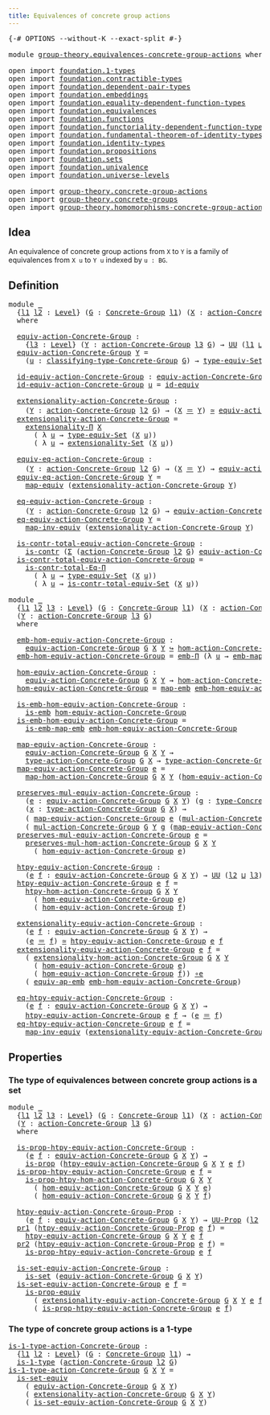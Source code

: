 ```yaml
---
title: Equivalences of concrete group actions
---
```


<pre class="Agda"><a id="64" class="Symbol">{-#</a> <a id="68" class="Keyword">OPTIONS</a> <a id="76" class="Pragma">--without-K</a> <a id="88" class="Pragma">--exact-split</a> <a id="102" class="Symbol">#-}</a>

<a id="107" class="Keyword">module</a> <a id="114" href="group-theory.equivalences-concrete-group-actions.html" class="Module">group-theory.equivalences-concrete-group-actions</a> <a id="163" class="Keyword">where</a>

<a id="170" class="Keyword">open</a> <a id="175" class="Keyword">import</a> <a id="182" href="foundation.1-types.html" class="Module">foundation.1-types</a>
<a id="201" class="Keyword">open</a> <a id="206" class="Keyword">import</a> <a id="213" href="foundation.contractible-types.html" class="Module">foundation.contractible-types</a>
<a id="243" class="Keyword">open</a> <a id="248" class="Keyword">import</a> <a id="255" href="foundation.dependent-pair-types.html" class="Module">foundation.dependent-pair-types</a>
<a id="287" class="Keyword">open</a> <a id="292" class="Keyword">import</a> <a id="299" href="foundation.embeddings.html" class="Module">foundation.embeddings</a>
<a id="321" class="Keyword">open</a> <a id="326" class="Keyword">import</a> <a id="333" href="foundation.equality-dependent-function-types.html" class="Module">foundation.equality-dependent-function-types</a>
<a id="378" class="Keyword">open</a> <a id="383" class="Keyword">import</a> <a id="390" href="foundation.equivalences.html" class="Module">foundation.equivalences</a>
<a id="414" class="Keyword">open</a> <a id="419" class="Keyword">import</a> <a id="426" href="foundation.functions.html" class="Module">foundation.functions</a>
<a id="447" class="Keyword">open</a> <a id="452" class="Keyword">import</a> <a id="459" href="foundation.functoriality-dependent-function-types.html" class="Module">foundation.functoriality-dependent-function-types</a>
<a id="509" class="Keyword">open</a> <a id="514" class="Keyword">import</a> <a id="521" href="foundation.fundamental-theorem-of-identity-types.html" class="Module">foundation.fundamental-theorem-of-identity-types</a>
<a id="570" class="Keyword">open</a> <a id="575" class="Keyword">import</a> <a id="582" href="foundation.identity-types.html" class="Module">foundation.identity-types</a>
<a id="608" class="Keyword">open</a> <a id="613" class="Keyword">import</a> <a id="620" href="foundation.propositions.html" class="Module">foundation.propositions</a>
<a id="644" class="Keyword">open</a> <a id="649" class="Keyword">import</a> <a id="656" href="foundation.sets.html" class="Module">foundation.sets</a>
<a id="672" class="Keyword">open</a> <a id="677" class="Keyword">import</a> <a id="684" href="foundation.univalence.html" class="Module">foundation.univalence</a>
<a id="706" class="Keyword">open</a> <a id="711" class="Keyword">import</a> <a id="718" href="foundation.universe-levels.html" class="Module">foundation.universe-levels</a>

<a id="746" class="Keyword">open</a> <a id="751" class="Keyword">import</a> <a id="758" href="group-theory.concrete-group-actions.html" class="Module">group-theory.concrete-group-actions</a>
<a id="794" class="Keyword">open</a> <a id="799" class="Keyword">import</a> <a id="806" href="group-theory.concrete-groups.html" class="Module">group-theory.concrete-groups</a>
<a id="835" class="Keyword">open</a> <a id="840" class="Keyword">import</a> <a id="847" href="group-theory.homomorphisms-concrete-group-actions.html" class="Module">group-theory.homomorphisms-concrete-group-actions</a>
</pre>
## Idea

An equivalence of concrete group actions from `X` to `Y` is a family of equivalences from `X u` to `Y u` indexed by `u : BG`.

## Definition

<pre class="Agda"><a id="1061" class="Keyword">module</a> <a id="1068" href="group-theory.equivalences-concrete-group-actions.html#1068" class="Module">_</a>
  <a id="1072" class="Symbol">{</a><a id="1073" href="group-theory.equivalences-concrete-group-actions.html#1073" class="Bound">l1</a> <a id="1076" href="group-theory.equivalences-concrete-group-actions.html#1076" class="Bound">l2</a> <a id="1079" class="Symbol">:</a> <a id="1081" href="Agda.Primitive.html#597" class="Postulate">Level</a><a id="1086" class="Symbol">}</a> <a id="1088" class="Symbol">(</a><a id="1089" href="group-theory.equivalences-concrete-group-actions.html#1089" class="Bound">G</a> <a id="1091" class="Symbol">:</a> <a id="1093" href="group-theory.concrete-groups.html#2028" class="Function">Concrete-Group</a> <a id="1108" href="group-theory.equivalences-concrete-group-actions.html#1073" class="Bound">l1</a><a id="1110" class="Symbol">)</a> <a id="1112" class="Symbol">(</a><a id="1113" href="group-theory.equivalences-concrete-group-actions.html#1113" class="Bound">X</a> <a id="1115" class="Symbol">:</a> <a id="1117" href="group-theory.concrete-group-actions.html#807" class="Function">action-Concrete-Group</a> <a id="1139" href="group-theory.equivalences-concrete-group-actions.html#1076" class="Bound">l2</a> <a id="1142" href="group-theory.equivalences-concrete-group-actions.html#1089" class="Bound">G</a><a id="1143" class="Symbol">)</a>
  <a id="1147" class="Keyword">where</a>

  <a id="1156" href="group-theory.equivalences-concrete-group-actions.html#1156" class="Function">equiv-action-Concrete-Group</a> <a id="1184" class="Symbol">:</a>
    <a id="1190" class="Symbol">{</a><a id="1191" href="group-theory.equivalences-concrete-group-actions.html#1191" class="Bound">l3</a> <a id="1194" class="Symbol">:</a> <a id="1196" href="Agda.Primitive.html#597" class="Postulate">Level</a><a id="1201" class="Symbol">}</a> <a id="1203" class="Symbol">(</a><a id="1204" href="group-theory.equivalences-concrete-group-actions.html#1204" class="Bound">Y</a> <a id="1206" class="Symbol">:</a> <a id="1208" href="group-theory.concrete-group-actions.html#807" class="Function">action-Concrete-Group</a> <a id="1230" href="group-theory.equivalences-concrete-group-actions.html#1191" class="Bound">l3</a> <a id="1233" href="group-theory.equivalences-concrete-group-actions.html#1089" class="Bound">G</a><a id="1234" class="Symbol">)</a> <a id="1236" class="Symbol">→</a> <a id="1238" href="foundation-core.universe-levels.html#235" class="Primitive">UU</a> <a id="1241" class="Symbol">(</a><a id="1242" href="group-theory.equivalences-concrete-group-actions.html#1073" class="Bound">l1</a> <a id="1245" href="Agda.Primitive.html#810" class="Primitive Operator">⊔</a> <a id="1247" href="group-theory.equivalences-concrete-group-actions.html#1076" class="Bound">l2</a> <a id="1250" href="Agda.Primitive.html#810" class="Primitive Operator">⊔</a> <a id="1252" href="group-theory.equivalences-concrete-group-actions.html#1191" class="Bound">l3</a><a id="1254" class="Symbol">)</a>
  <a id="1258" href="group-theory.equivalences-concrete-group-actions.html#1156" class="Function">equiv-action-Concrete-Group</a> <a id="1286" href="group-theory.equivalences-concrete-group-actions.html#1286" class="Bound">Y</a> <a id="1288" class="Symbol">=</a>
    <a id="1294" class="Symbol">(</a><a id="1295" href="group-theory.equivalences-concrete-group-actions.html#1295" class="Bound">u</a> <a id="1297" class="Symbol">:</a> <a id="1299" href="group-theory.concrete-groups.html#2429" class="Function">classifying-type-Concrete-Group</a> <a id="1331" href="group-theory.equivalences-concrete-group-actions.html#1089" class="Bound">G</a><a id="1332" class="Symbol">)</a> <a id="1334" class="Symbol">→</a> <a id="1336" href="foundation.sets.html#4923" class="Function">type-equiv-Set</a> <a id="1351" class="Symbol">(</a><a id="1352" href="group-theory.equivalences-concrete-group-actions.html#1113" class="Bound">X</a> <a id="1354" href="group-theory.equivalences-concrete-group-actions.html#1295" class="Bound">u</a><a id="1355" class="Symbol">)</a> <a id="1357" class="Symbol">(</a><a id="1358" href="group-theory.equivalences-concrete-group-actions.html#1286" class="Bound">Y</a> <a id="1360" href="group-theory.equivalences-concrete-group-actions.html#1295" class="Bound">u</a><a id="1361" class="Symbol">)</a>

  <a id="1366" href="group-theory.equivalences-concrete-group-actions.html#1366" class="Function">id-equiv-action-Concrete-Group</a> <a id="1397" class="Symbol">:</a> <a id="1399" href="group-theory.equivalences-concrete-group-actions.html#1156" class="Function">equiv-action-Concrete-Group</a> <a id="1427" href="group-theory.equivalences-concrete-group-actions.html#1113" class="Bound">X</a>
  <a id="1431" href="group-theory.equivalences-concrete-group-actions.html#1366" class="Function">id-equiv-action-Concrete-Group</a> <a id="1462" href="group-theory.equivalences-concrete-group-actions.html#1462" class="Bound">u</a> <a id="1464" class="Symbol">=</a> <a id="1466" href="foundation-core.equivalences.html#2494" class="Function">id-equiv</a>

  <a id="1478" href="group-theory.equivalences-concrete-group-actions.html#1478" class="Function">extensionality-action-Concrete-Group</a> <a id="1515" class="Symbol">:</a>
    <a id="1521" class="Symbol">(</a><a id="1522" href="group-theory.equivalences-concrete-group-actions.html#1522" class="Bound">Y</a> <a id="1524" class="Symbol">:</a> <a id="1526" href="group-theory.concrete-group-actions.html#807" class="Function">action-Concrete-Group</a> <a id="1548" href="group-theory.equivalences-concrete-group-actions.html#1076" class="Bound">l2</a> <a id="1551" href="group-theory.equivalences-concrete-group-actions.html#1089" class="Bound">G</a><a id="1552" class="Symbol">)</a> <a id="1554" class="Symbol">→</a> <a id="1556" class="Symbol">(</a><a id="1557" href="group-theory.equivalences-concrete-group-actions.html#1113" class="Bound">X</a> <a id="1559" href="foundation-core.identity-types.html#1865" class="Function Operator">＝</a> <a id="1561" href="group-theory.equivalences-concrete-group-actions.html#1522" class="Bound">Y</a><a id="1562" class="Symbol">)</a> <a id="1564" href="foundation-core.equivalences.html#1621" class="Function Operator">≃</a> <a id="1566" href="group-theory.equivalences-concrete-group-actions.html#1156" class="Function">equiv-action-Concrete-Group</a> <a id="1594" href="group-theory.equivalences-concrete-group-actions.html#1522" class="Bound">Y</a>
  <a id="1598" href="group-theory.equivalences-concrete-group-actions.html#1478" class="Function">extensionality-action-Concrete-Group</a> <a id="1635" class="Symbol">=</a>
    <a id="1641" href="foundation.equality-dependent-function-types.html#2331" class="Function">extensionality-Π</a> <a id="1658" href="group-theory.equivalences-concrete-group-actions.html#1113" class="Bound">X</a>
      <a id="1666" class="Symbol">(</a> <a id="1668" class="Symbol">λ</a> <a id="1670" href="group-theory.equivalences-concrete-group-actions.html#1670" class="Bound">u</a> <a id="1672" class="Symbol">→</a> <a id="1674" href="foundation.sets.html#4923" class="Function">type-equiv-Set</a> <a id="1689" class="Symbol">(</a><a id="1690" href="group-theory.equivalences-concrete-group-actions.html#1113" class="Bound">X</a> <a id="1692" href="group-theory.equivalences-concrete-group-actions.html#1670" class="Bound">u</a><a id="1693" class="Symbol">))</a>
      <a id="1702" class="Symbol">(</a> <a id="1704" class="Symbol">λ</a> <a id="1706" href="group-theory.equivalences-concrete-group-actions.html#1706" class="Bound">u</a> <a id="1708" class="Symbol">→</a> <a id="1710" href="foundation.sets.html#5833" class="Function">extensionality-Set</a> <a id="1729" class="Symbol">(</a><a id="1730" href="group-theory.equivalences-concrete-group-actions.html#1113" class="Bound">X</a> <a id="1732" href="group-theory.equivalences-concrete-group-actions.html#1706" class="Bound">u</a><a id="1733" class="Symbol">))</a>

  <a id="1739" href="group-theory.equivalences-concrete-group-actions.html#1739" class="Function">equiv-eq-action-Concrete-Group</a> <a id="1770" class="Symbol">:</a>
    <a id="1776" class="Symbol">(</a><a id="1777" href="group-theory.equivalences-concrete-group-actions.html#1777" class="Bound">Y</a> <a id="1779" class="Symbol">:</a> <a id="1781" href="group-theory.concrete-group-actions.html#807" class="Function">action-Concrete-Group</a> <a id="1803" href="group-theory.equivalences-concrete-group-actions.html#1076" class="Bound">l2</a> <a id="1806" href="group-theory.equivalences-concrete-group-actions.html#1089" class="Bound">G</a><a id="1807" class="Symbol">)</a> <a id="1809" class="Symbol">→</a> <a id="1811" class="Symbol">(</a><a id="1812" href="group-theory.equivalences-concrete-group-actions.html#1113" class="Bound">X</a> <a id="1814" href="foundation-core.identity-types.html#1865" class="Function Operator">＝</a> <a id="1816" href="group-theory.equivalences-concrete-group-actions.html#1777" class="Bound">Y</a><a id="1817" class="Symbol">)</a> <a id="1819" class="Symbol">→</a> <a id="1821" href="group-theory.equivalences-concrete-group-actions.html#1156" class="Function">equiv-action-Concrete-Group</a> <a id="1849" href="group-theory.equivalences-concrete-group-actions.html#1777" class="Bound">Y</a>
  <a id="1853" href="group-theory.equivalences-concrete-group-actions.html#1739" class="Function">equiv-eq-action-Concrete-Group</a> <a id="1884" href="group-theory.equivalences-concrete-group-actions.html#1884" class="Bound">Y</a> <a id="1886" class="Symbol">=</a>
    <a id="1892" href="foundation-core.equivalences.html#1821" class="Function">map-equiv</a> <a id="1902" class="Symbol">(</a><a id="1903" href="group-theory.equivalences-concrete-group-actions.html#1478" class="Function">extensionality-action-Concrete-Group</a> <a id="1940" href="group-theory.equivalences-concrete-group-actions.html#1884" class="Bound">Y</a><a id="1941" class="Symbol">)</a>

  <a id="1946" href="group-theory.equivalences-concrete-group-actions.html#1946" class="Function">eq-equiv-action-Concrete-Group</a> <a id="1977" class="Symbol">:</a>
    <a id="1983" class="Symbol">(</a><a id="1984" href="group-theory.equivalences-concrete-group-actions.html#1984" class="Bound">Y</a> <a id="1986" class="Symbol">:</a> <a id="1988" href="group-theory.concrete-group-actions.html#807" class="Function">action-Concrete-Group</a> <a id="2010" href="group-theory.equivalences-concrete-group-actions.html#1076" class="Bound">l2</a> <a id="2013" href="group-theory.equivalences-concrete-group-actions.html#1089" class="Bound">G</a><a id="2014" class="Symbol">)</a> <a id="2016" class="Symbol">→</a> <a id="2018" href="group-theory.equivalences-concrete-group-actions.html#1156" class="Function">equiv-action-Concrete-Group</a> <a id="2046" href="group-theory.equivalences-concrete-group-actions.html#1984" class="Bound">Y</a> <a id="2048" class="Symbol">→</a> <a id="2050" class="Symbol">(</a><a id="2051" href="group-theory.equivalences-concrete-group-actions.html#1113" class="Bound">X</a> <a id="2053" href="foundation-core.identity-types.html#1865" class="Function Operator">＝</a> <a id="2055" href="group-theory.equivalences-concrete-group-actions.html#1984" class="Bound">Y</a><a id="2056" class="Symbol">)</a>
  <a id="2060" href="group-theory.equivalences-concrete-group-actions.html#1946" class="Function">eq-equiv-action-Concrete-Group</a> <a id="2091" href="group-theory.equivalences-concrete-group-actions.html#2091" class="Bound">Y</a> <a id="2093" class="Symbol">=</a>
    <a id="2099" href="foundation-core.equivalences.html#5036" class="Function">map-inv-equiv</a> <a id="2113" class="Symbol">(</a><a id="2114" href="group-theory.equivalences-concrete-group-actions.html#1478" class="Function">extensionality-action-Concrete-Group</a> <a id="2151" href="group-theory.equivalences-concrete-group-actions.html#2091" class="Bound">Y</a><a id="2152" class="Symbol">)</a>

  <a id="2157" href="group-theory.equivalences-concrete-group-actions.html#2157" class="Function">is-contr-total-equiv-action-Concrete-Group</a> <a id="2200" class="Symbol">:</a>
    <a id="2206" href="foundation-core.contractible-types.html#1006" class="Function">is-contr</a> <a id="2215" class="Symbol">(</a><a id="2216" href="foundation-core.dependent-pair-types.html#515" class="Record">Σ</a> <a id="2218" class="Symbol">(</a><a id="2219" href="group-theory.concrete-group-actions.html#807" class="Function">action-Concrete-Group</a> <a id="2241" href="group-theory.equivalences-concrete-group-actions.html#1076" class="Bound">l2</a> <a id="2244" href="group-theory.equivalences-concrete-group-actions.html#1089" class="Bound">G</a><a id="2245" class="Symbol">)</a> <a id="2247" href="group-theory.equivalences-concrete-group-actions.html#1156" class="Function">equiv-action-Concrete-Group</a><a id="2274" class="Symbol">)</a>
  <a id="2278" href="group-theory.equivalences-concrete-group-actions.html#2157" class="Function">is-contr-total-equiv-action-Concrete-Group</a> <a id="2321" class="Symbol">=</a>
    <a id="2327" href="foundation.equality-dependent-function-types.html#1031" class="Function">is-contr-total-Eq-Π</a>
      <a id="2353" class="Symbol">(</a> <a id="2355" class="Symbol">λ</a> <a id="2357" href="group-theory.equivalences-concrete-group-actions.html#2357" class="Bound">u</a> <a id="2359" class="Symbol">→</a> <a id="2361" href="foundation.sets.html#4923" class="Function">type-equiv-Set</a> <a id="2376" class="Symbol">(</a><a id="2377" href="group-theory.equivalences-concrete-group-actions.html#1113" class="Bound">X</a> <a id="2379" href="group-theory.equivalences-concrete-group-actions.html#2357" class="Bound">u</a><a id="2380" class="Symbol">))</a>
      <a id="2389" class="Symbol">(</a> <a id="2391" class="Symbol">λ</a> <a id="2393" href="group-theory.equivalences-concrete-group-actions.html#2393" class="Bound">u</a> <a id="2395" class="Symbol">→</a> <a id="2397" href="foundation.sets.html#5407" class="Function">is-contr-total-equiv-Set</a> <a id="2422" class="Symbol">(</a><a id="2423" href="group-theory.equivalences-concrete-group-actions.html#1113" class="Bound">X</a> <a id="2425" href="group-theory.equivalences-concrete-group-actions.html#2393" class="Bound">u</a><a id="2426" class="Symbol">))</a>

<a id="2430" class="Keyword">module</a> <a id="2437" href="group-theory.equivalences-concrete-group-actions.html#2437" class="Module">_</a>
  <a id="2441" class="Symbol">{</a><a id="2442" href="group-theory.equivalences-concrete-group-actions.html#2442" class="Bound">l1</a> <a id="2445" href="group-theory.equivalences-concrete-group-actions.html#2445" class="Bound">l2</a> <a id="2448" href="group-theory.equivalences-concrete-group-actions.html#2448" class="Bound">l3</a> <a id="2451" class="Symbol">:</a> <a id="2453" href="Agda.Primitive.html#597" class="Postulate">Level</a><a id="2458" class="Symbol">}</a> <a id="2460" class="Symbol">(</a><a id="2461" href="group-theory.equivalences-concrete-group-actions.html#2461" class="Bound">G</a> <a id="2463" class="Symbol">:</a> <a id="2465" href="group-theory.concrete-groups.html#2028" class="Function">Concrete-Group</a> <a id="2480" href="group-theory.equivalences-concrete-group-actions.html#2442" class="Bound">l1</a><a id="2482" class="Symbol">)</a> <a id="2484" class="Symbol">(</a><a id="2485" href="group-theory.equivalences-concrete-group-actions.html#2485" class="Bound">X</a> <a id="2487" class="Symbol">:</a> <a id="2489" href="group-theory.concrete-group-actions.html#807" class="Function">action-Concrete-Group</a> <a id="2511" href="group-theory.equivalences-concrete-group-actions.html#2445" class="Bound">l2</a> <a id="2514" href="group-theory.equivalences-concrete-group-actions.html#2461" class="Bound">G</a><a id="2515" class="Symbol">)</a>
  <a id="2519" class="Symbol">(</a><a id="2520" href="group-theory.equivalences-concrete-group-actions.html#2520" class="Bound">Y</a> <a id="2522" class="Symbol">:</a> <a id="2524" href="group-theory.concrete-group-actions.html#807" class="Function">action-Concrete-Group</a> <a id="2546" href="group-theory.equivalences-concrete-group-actions.html#2448" class="Bound">l3</a> <a id="2549" href="group-theory.equivalences-concrete-group-actions.html#2461" class="Bound">G</a><a id="2550" class="Symbol">)</a>
  <a id="2554" class="Keyword">where</a>

  <a id="2563" href="group-theory.equivalences-concrete-group-actions.html#2563" class="Function">emb-hom-equiv-action-Concrete-Group</a> <a id="2599" class="Symbol">:</a>
    <a id="2605" href="group-theory.equivalences-concrete-group-actions.html#1156" class="Function">equiv-action-Concrete-Group</a> <a id="2633" href="group-theory.equivalences-concrete-group-actions.html#2461" class="Bound">G</a> <a id="2635" href="group-theory.equivalences-concrete-group-actions.html#2485" class="Bound">X</a> <a id="2637" href="group-theory.equivalences-concrete-group-actions.html#2520" class="Bound">Y</a> <a id="2639" href="foundation-core.embeddings.html#1074" class="Function Operator">↪</a> <a id="2641" href="group-theory.homomorphisms-concrete-group-actions.html#847" class="Function">hom-action-Concrete-Group</a> <a id="2667" href="group-theory.equivalences-concrete-group-actions.html#2461" class="Bound">G</a> <a id="2669" href="group-theory.equivalences-concrete-group-actions.html#2485" class="Bound">X</a> <a id="2671" href="group-theory.equivalences-concrete-group-actions.html#2520" class="Bound">Y</a>
  <a id="2675" href="group-theory.equivalences-concrete-group-actions.html#2563" class="Function">emb-hom-equiv-action-Concrete-Group</a> <a id="2711" class="Symbol">=</a> <a id="2713" href="foundation.functoriality-dependent-function-types.html#5944" class="Function">emb-Π</a> <a id="2719" class="Symbol">(λ</a> <a id="2722" href="group-theory.equivalences-concrete-group-actions.html#2722" class="Bound">u</a> <a id="2724" class="Symbol">→</a> <a id="2726" href="foundation.equivalences.html#12585" class="Function">emb-map-equiv</a><a id="2739" class="Symbol">)</a>

  <a id="2744" href="group-theory.equivalences-concrete-group-actions.html#2744" class="Function">hom-equiv-action-Concrete-Group</a> <a id="2776" class="Symbol">:</a>
    <a id="2782" href="group-theory.equivalences-concrete-group-actions.html#1156" class="Function">equiv-action-Concrete-Group</a> <a id="2810" href="group-theory.equivalences-concrete-group-actions.html#2461" class="Bound">G</a> <a id="2812" href="group-theory.equivalences-concrete-group-actions.html#2485" class="Bound">X</a> <a id="2814" href="group-theory.equivalences-concrete-group-actions.html#2520" class="Bound">Y</a> <a id="2816" class="Symbol">→</a> <a id="2818" href="group-theory.homomorphisms-concrete-group-actions.html#847" class="Function">hom-action-Concrete-Group</a> <a id="2844" href="group-theory.equivalences-concrete-group-actions.html#2461" class="Bound">G</a> <a id="2846" href="group-theory.equivalences-concrete-group-actions.html#2485" class="Bound">X</a> <a id="2848" href="group-theory.equivalences-concrete-group-actions.html#2520" class="Bound">Y</a>
  <a id="2852" href="group-theory.equivalences-concrete-group-actions.html#2744" class="Function">hom-equiv-action-Concrete-Group</a> <a id="2884" class="Symbol">=</a> <a id="2886" href="foundation-core.embeddings.html#1217" class="Function">map-emb</a> <a id="2894" href="group-theory.equivalences-concrete-group-actions.html#2563" class="Function">emb-hom-equiv-action-Concrete-Group</a>

  <a id="2933" href="group-theory.equivalences-concrete-group-actions.html#2933" class="Function">is-emb-hom-equiv-action-Concrete-Group</a> <a id="2972" class="Symbol">:</a>
    <a id="2978" href="foundation-core.embeddings.html#992" class="Function">is-emb</a> <a id="2985" href="group-theory.equivalences-concrete-group-actions.html#2744" class="Function">hom-equiv-action-Concrete-Group</a>
  <a id="3019" href="group-theory.equivalences-concrete-group-actions.html#2933" class="Function">is-emb-hom-equiv-action-Concrete-Group</a> <a id="3058" class="Symbol">=</a>
    <a id="3064" href="foundation-core.embeddings.html#1264" class="Function">is-emb-map-emb</a> <a id="3079" href="group-theory.equivalences-concrete-group-actions.html#2563" class="Function">emb-hom-equiv-action-Concrete-Group</a>

  <a id="3118" href="group-theory.equivalences-concrete-group-actions.html#3118" class="Function">map-equiv-action-Concrete-Group</a> <a id="3150" class="Symbol">:</a>
    <a id="3156" href="group-theory.equivalences-concrete-group-actions.html#1156" class="Function">equiv-action-Concrete-Group</a> <a id="3184" href="group-theory.equivalences-concrete-group-actions.html#2461" class="Bound">G</a> <a id="3186" href="group-theory.equivalences-concrete-group-actions.html#2485" class="Bound">X</a> <a id="3188" href="group-theory.equivalences-concrete-group-actions.html#2520" class="Bound">Y</a> <a id="3190" class="Symbol">→</a>
    <a id="3196" href="group-theory.concrete-group-actions.html#1115" class="Function">type-action-Concrete-Group</a> <a id="3223" href="group-theory.equivalences-concrete-group-actions.html#2461" class="Bound">G</a> <a id="3225" href="group-theory.equivalences-concrete-group-actions.html#2485" class="Bound">X</a> <a id="3227" class="Symbol">→</a> <a id="3229" href="group-theory.concrete-group-actions.html#1115" class="Function">type-action-Concrete-Group</a> <a id="3256" href="group-theory.equivalences-concrete-group-actions.html#2461" class="Bound">G</a> <a id="3258" href="group-theory.equivalences-concrete-group-actions.html#2520" class="Bound">Y</a>
  <a id="3262" href="group-theory.equivalences-concrete-group-actions.html#3118" class="Function">map-equiv-action-Concrete-Group</a> <a id="3294" href="group-theory.equivalences-concrete-group-actions.html#3294" class="Bound">e</a> <a id="3296" class="Symbol">=</a>
    <a id="3302" href="group-theory.homomorphisms-concrete-group-actions.html#1004" class="Function">map-hom-action-Concrete-Group</a> <a id="3332" href="group-theory.equivalences-concrete-group-actions.html#2461" class="Bound">G</a> <a id="3334" href="group-theory.equivalences-concrete-group-actions.html#2485" class="Bound">X</a> <a id="3336" href="group-theory.equivalences-concrete-group-actions.html#2520" class="Bound">Y</a> <a id="3338" class="Symbol">(</a><a id="3339" href="group-theory.equivalences-concrete-group-actions.html#2744" class="Function">hom-equiv-action-Concrete-Group</a> <a id="3371" href="group-theory.equivalences-concrete-group-actions.html#3294" class="Bound">e</a><a id="3372" class="Symbol">)</a>

  <a id="3377" href="group-theory.equivalences-concrete-group-actions.html#3377" class="Function">preserves-mul-equiv-action-Concrete-Group</a> <a id="3419" class="Symbol">:</a>
    <a id="3425" class="Symbol">(</a><a id="3426" href="group-theory.equivalences-concrete-group-actions.html#3426" class="Bound">e</a> <a id="3428" class="Symbol">:</a> <a id="3430" href="group-theory.equivalences-concrete-group-actions.html#1156" class="Function">equiv-action-Concrete-Group</a> <a id="3458" href="group-theory.equivalences-concrete-group-actions.html#2461" class="Bound">G</a> <a id="3460" href="group-theory.equivalences-concrete-group-actions.html#2485" class="Bound">X</a> <a id="3462" href="group-theory.equivalences-concrete-group-actions.html#2520" class="Bound">Y</a><a id="3463" class="Symbol">)</a> <a id="3465" class="Symbol">(</a><a id="3466" href="group-theory.equivalences-concrete-group-actions.html#3466" class="Bound">g</a> <a id="3468" class="Symbol">:</a> <a id="3470" href="group-theory.concrete-groups.html#3451" class="Function">type-Concrete-Group</a> <a id="3490" href="group-theory.equivalences-concrete-group-actions.html#2461" class="Bound">G</a><a id="3491" class="Symbol">)</a>
    <a id="3497" class="Symbol">(</a><a id="3498" href="group-theory.equivalences-concrete-group-actions.html#3498" class="Bound">x</a> <a id="3500" class="Symbol">:</a> <a id="3502" href="group-theory.concrete-group-actions.html#1115" class="Function">type-action-Concrete-Group</a> <a id="3529" href="group-theory.equivalences-concrete-group-actions.html#2461" class="Bound">G</a> <a id="3531" href="group-theory.equivalences-concrete-group-actions.html#2485" class="Bound">X</a><a id="3532" class="Symbol">)</a> <a id="3534" class="Symbol">→</a>
    <a id="3540" class="Symbol">(</a> <a id="3542" href="group-theory.equivalences-concrete-group-actions.html#3118" class="Function">map-equiv-action-Concrete-Group</a> <a id="3574" href="group-theory.equivalences-concrete-group-actions.html#3426" class="Bound">e</a> <a id="3576" class="Symbol">(</a><a id="3577" href="group-theory.concrete-group-actions.html#1372" class="Function">mul-action-Concrete-Group</a> <a id="3603" href="group-theory.equivalences-concrete-group-actions.html#2461" class="Bound">G</a> <a id="3605" href="group-theory.equivalences-concrete-group-actions.html#2485" class="Bound">X</a> <a id="3607" href="group-theory.equivalences-concrete-group-actions.html#3466" class="Bound">g</a> <a id="3609" href="group-theory.equivalences-concrete-group-actions.html#3498" class="Bound">x</a><a id="3610" class="Symbol">))</a> <a id="3613" href="foundation-core.identity-types.html#1865" class="Function Operator">＝</a>
    <a id="3619" class="Symbol">(</a> <a id="3621" href="group-theory.concrete-group-actions.html#1372" class="Function">mul-action-Concrete-Group</a> <a id="3647" href="group-theory.equivalences-concrete-group-actions.html#2461" class="Bound">G</a> <a id="3649" href="group-theory.equivalences-concrete-group-actions.html#2520" class="Bound">Y</a> <a id="3651" href="group-theory.equivalences-concrete-group-actions.html#3466" class="Bound">g</a> <a id="3653" class="Symbol">(</a><a id="3654" href="group-theory.equivalences-concrete-group-actions.html#3118" class="Function">map-equiv-action-Concrete-Group</a> <a id="3686" href="group-theory.equivalences-concrete-group-actions.html#3426" class="Bound">e</a> <a id="3688" href="group-theory.equivalences-concrete-group-actions.html#3498" class="Bound">x</a><a id="3689" class="Symbol">))</a>
  <a id="3694" href="group-theory.equivalences-concrete-group-actions.html#3377" class="Function">preserves-mul-equiv-action-Concrete-Group</a> <a id="3736" href="group-theory.equivalences-concrete-group-actions.html#3736" class="Bound">e</a> <a id="3738" class="Symbol">=</a>
    <a id="3744" href="group-theory.homomorphisms-concrete-group-actions.html#1486" class="Function">preserves-mul-hom-action-Concrete-Group</a> <a id="3784" href="group-theory.equivalences-concrete-group-actions.html#2461" class="Bound">G</a> <a id="3786" href="group-theory.equivalences-concrete-group-actions.html#2485" class="Bound">X</a> <a id="3788" href="group-theory.equivalences-concrete-group-actions.html#2520" class="Bound">Y</a>
      <a id="3796" class="Symbol">(</a> <a id="3798" href="group-theory.equivalences-concrete-group-actions.html#2744" class="Function">hom-equiv-action-Concrete-Group</a> <a id="3830" href="group-theory.equivalences-concrete-group-actions.html#3736" class="Bound">e</a><a id="3831" class="Symbol">)</a>

  <a id="3836" href="group-theory.equivalences-concrete-group-actions.html#3836" class="Function">htpy-equiv-action-Concrete-Group</a> <a id="3869" class="Symbol">:</a>
    <a id="3875" class="Symbol">(</a><a id="3876" href="group-theory.equivalences-concrete-group-actions.html#3876" class="Bound">e</a> <a id="3878" href="group-theory.equivalences-concrete-group-actions.html#3878" class="Bound">f</a> <a id="3880" class="Symbol">:</a> <a id="3882" href="group-theory.equivalences-concrete-group-actions.html#1156" class="Function">equiv-action-Concrete-Group</a> <a id="3910" href="group-theory.equivalences-concrete-group-actions.html#2461" class="Bound">G</a> <a id="3912" href="group-theory.equivalences-concrete-group-actions.html#2485" class="Bound">X</a> <a id="3914" href="group-theory.equivalences-concrete-group-actions.html#2520" class="Bound">Y</a><a id="3915" class="Symbol">)</a> <a id="3917" class="Symbol">→</a> <a id="3919" href="foundation-core.universe-levels.html#235" class="Primitive">UU</a> <a id="3922" class="Symbol">(</a><a id="3923" href="group-theory.equivalences-concrete-group-actions.html#2445" class="Bound">l2</a> <a id="3926" href="Agda.Primitive.html#810" class="Primitive Operator">⊔</a> <a id="3928" href="group-theory.equivalences-concrete-group-actions.html#2448" class="Bound">l3</a><a id="3930" class="Symbol">)</a>
  <a id="3934" href="group-theory.equivalences-concrete-group-actions.html#3836" class="Function">htpy-equiv-action-Concrete-Group</a> <a id="3967" href="group-theory.equivalences-concrete-group-actions.html#3967" class="Bound">e</a> <a id="3969" href="group-theory.equivalences-concrete-group-actions.html#3969" class="Bound">f</a> <a id="3971" class="Symbol">=</a>
    <a id="3977" href="group-theory.homomorphisms-concrete-group-actions.html#2111" class="Function">htpy-hom-action-Concrete-Group</a> <a id="4008" href="group-theory.equivalences-concrete-group-actions.html#2461" class="Bound">G</a> <a id="4010" href="group-theory.equivalences-concrete-group-actions.html#2485" class="Bound">X</a> <a id="4012" href="group-theory.equivalences-concrete-group-actions.html#2520" class="Bound">Y</a>
      <a id="4020" class="Symbol">(</a> <a id="4022" href="group-theory.equivalences-concrete-group-actions.html#2744" class="Function">hom-equiv-action-Concrete-Group</a> <a id="4054" href="group-theory.equivalences-concrete-group-actions.html#3967" class="Bound">e</a><a id="4055" class="Symbol">)</a>
      <a id="4063" class="Symbol">(</a> <a id="4065" href="group-theory.equivalences-concrete-group-actions.html#2744" class="Function">hom-equiv-action-Concrete-Group</a> <a id="4097" href="group-theory.equivalences-concrete-group-actions.html#3969" class="Bound">f</a><a id="4098" class="Symbol">)</a>

  <a id="4103" href="group-theory.equivalences-concrete-group-actions.html#4103" class="Function">extensionality-equiv-action-Concrete-Group</a> <a id="4146" class="Symbol">:</a>
    <a id="4152" class="Symbol">(</a><a id="4153" href="group-theory.equivalences-concrete-group-actions.html#4153" class="Bound">e</a> <a id="4155" href="group-theory.equivalences-concrete-group-actions.html#4155" class="Bound">f</a> <a id="4157" class="Symbol">:</a> <a id="4159" href="group-theory.equivalences-concrete-group-actions.html#1156" class="Function">equiv-action-Concrete-Group</a> <a id="4187" href="group-theory.equivalences-concrete-group-actions.html#2461" class="Bound">G</a> <a id="4189" href="group-theory.equivalences-concrete-group-actions.html#2485" class="Bound">X</a> <a id="4191" href="group-theory.equivalences-concrete-group-actions.html#2520" class="Bound">Y</a><a id="4192" class="Symbol">)</a> <a id="4194" class="Symbol">→</a>
    <a id="4200" class="Symbol">(</a><a id="4201" href="group-theory.equivalences-concrete-group-actions.html#4153" class="Bound">e</a> <a id="4203" href="foundation-core.identity-types.html#1865" class="Function Operator">＝</a> <a id="4205" href="group-theory.equivalences-concrete-group-actions.html#4155" class="Bound">f</a><a id="4206" class="Symbol">)</a> <a id="4208" href="foundation-core.equivalences.html#1621" class="Function Operator">≃</a> <a id="4210" href="group-theory.equivalences-concrete-group-actions.html#3836" class="Function">htpy-equiv-action-Concrete-Group</a> <a id="4243" href="group-theory.equivalences-concrete-group-actions.html#4153" class="Bound">e</a> <a id="4245" href="group-theory.equivalences-concrete-group-actions.html#4155" class="Bound">f</a>
  <a id="4249" href="group-theory.equivalences-concrete-group-actions.html#4103" class="Function">extensionality-equiv-action-Concrete-Group</a> <a id="4292" href="group-theory.equivalences-concrete-group-actions.html#4292" class="Bound">e</a> <a id="4294" href="group-theory.equivalences-concrete-group-actions.html#4294" class="Bound">f</a> <a id="4296" class="Symbol">=</a>
    <a id="4302" class="Symbol">(</a> <a id="4304" href="group-theory.homomorphisms-concrete-group-actions.html#2451" class="Function">extensionality-hom-action-Concrete-Group</a> <a id="4345" href="group-theory.equivalences-concrete-group-actions.html#2461" class="Bound">G</a> <a id="4347" href="group-theory.equivalences-concrete-group-actions.html#2485" class="Bound">X</a> <a id="4349" href="group-theory.equivalences-concrete-group-actions.html#2520" class="Bound">Y</a>
      <a id="4357" class="Symbol">(</a> <a id="4359" href="group-theory.equivalences-concrete-group-actions.html#2744" class="Function">hom-equiv-action-Concrete-Group</a> <a id="4391" href="group-theory.equivalences-concrete-group-actions.html#4292" class="Bound">e</a><a id="4392" class="Symbol">)</a>
      <a id="4400" class="Symbol">(</a> <a id="4402" href="group-theory.equivalences-concrete-group-actions.html#2744" class="Function">hom-equiv-action-Concrete-Group</a> <a id="4434" href="group-theory.equivalences-concrete-group-actions.html#4294" class="Bound">f</a><a id="4435" class="Symbol">))</a> <a id="4438" href="foundation-core.equivalences.html#7869" class="Function Operator">∘e</a>
    <a id="4445" class="Symbol">(</a> <a id="4447" href="foundation-core.embeddings.html#1344" class="Function">equiv-ap-emb</a> <a id="4460" href="group-theory.equivalences-concrete-group-actions.html#2563" class="Function">emb-hom-equiv-action-Concrete-Group</a><a id="4495" class="Symbol">)</a>

  <a id="4500" href="group-theory.equivalences-concrete-group-actions.html#4500" class="Function">eq-htpy-equiv-action-Concrete-Group</a> <a id="4536" class="Symbol">:</a>
    <a id="4542" class="Symbol">(</a><a id="4543" href="group-theory.equivalences-concrete-group-actions.html#4543" class="Bound">e</a> <a id="4545" href="group-theory.equivalences-concrete-group-actions.html#4545" class="Bound">f</a> <a id="4547" class="Symbol">:</a> <a id="4549" href="group-theory.equivalences-concrete-group-actions.html#1156" class="Function">equiv-action-Concrete-Group</a> <a id="4577" href="group-theory.equivalences-concrete-group-actions.html#2461" class="Bound">G</a> <a id="4579" href="group-theory.equivalences-concrete-group-actions.html#2485" class="Bound">X</a> <a id="4581" href="group-theory.equivalences-concrete-group-actions.html#2520" class="Bound">Y</a><a id="4582" class="Symbol">)</a> <a id="4584" class="Symbol">→</a>
    <a id="4590" href="group-theory.equivalences-concrete-group-actions.html#3836" class="Function">htpy-equiv-action-Concrete-Group</a> <a id="4623" href="group-theory.equivalences-concrete-group-actions.html#4543" class="Bound">e</a> <a id="4625" href="group-theory.equivalences-concrete-group-actions.html#4545" class="Bound">f</a> <a id="4627" class="Symbol">→</a> <a id="4629" class="Symbol">(</a><a id="4630" href="group-theory.equivalences-concrete-group-actions.html#4543" class="Bound">e</a> <a id="4632" href="foundation-core.identity-types.html#1865" class="Function Operator">＝</a> <a id="4634" href="group-theory.equivalences-concrete-group-actions.html#4545" class="Bound">f</a><a id="4635" class="Symbol">)</a>
  <a id="4639" href="group-theory.equivalences-concrete-group-actions.html#4500" class="Function">eq-htpy-equiv-action-Concrete-Group</a> <a id="4675" href="group-theory.equivalences-concrete-group-actions.html#4675" class="Bound">e</a> <a id="4677" href="group-theory.equivalences-concrete-group-actions.html#4677" class="Bound">f</a> <a id="4679" class="Symbol">=</a>
    <a id="4685" href="foundation-core.equivalences.html#5036" class="Function">map-inv-equiv</a> <a id="4699" class="Symbol">(</a><a id="4700" href="group-theory.equivalences-concrete-group-actions.html#4103" class="Function">extensionality-equiv-action-Concrete-Group</a> <a id="4743" href="group-theory.equivalences-concrete-group-actions.html#4675" class="Bound">e</a> <a id="4745" href="group-theory.equivalences-concrete-group-actions.html#4677" class="Bound">f</a><a id="4746" class="Symbol">)</a>
</pre>
## Properties

### The type of equivalences between concrete group actions is a set

<pre class="Agda"><a id="4846" class="Keyword">module</a> <a id="4853" href="group-theory.equivalences-concrete-group-actions.html#4853" class="Module">_</a>
  <a id="4857" class="Symbol">{</a><a id="4858" href="group-theory.equivalences-concrete-group-actions.html#4858" class="Bound">l1</a> <a id="4861" href="group-theory.equivalences-concrete-group-actions.html#4861" class="Bound">l2</a> <a id="4864" href="group-theory.equivalences-concrete-group-actions.html#4864" class="Bound">l3</a> <a id="4867" class="Symbol">:</a> <a id="4869" href="Agda.Primitive.html#597" class="Postulate">Level</a><a id="4874" class="Symbol">}</a> <a id="4876" class="Symbol">(</a><a id="4877" href="group-theory.equivalences-concrete-group-actions.html#4877" class="Bound">G</a> <a id="4879" class="Symbol">:</a> <a id="4881" href="group-theory.concrete-groups.html#2028" class="Function">Concrete-Group</a> <a id="4896" href="group-theory.equivalences-concrete-group-actions.html#4858" class="Bound">l1</a><a id="4898" class="Symbol">)</a> <a id="4900" class="Symbol">(</a><a id="4901" href="group-theory.equivalences-concrete-group-actions.html#4901" class="Bound">X</a> <a id="4903" class="Symbol">:</a> <a id="4905" href="group-theory.concrete-group-actions.html#807" class="Function">action-Concrete-Group</a> <a id="4927" href="group-theory.equivalences-concrete-group-actions.html#4861" class="Bound">l2</a> <a id="4930" href="group-theory.equivalences-concrete-group-actions.html#4877" class="Bound">G</a><a id="4931" class="Symbol">)</a>
  <a id="4935" class="Symbol">(</a><a id="4936" href="group-theory.equivalences-concrete-group-actions.html#4936" class="Bound">Y</a> <a id="4938" class="Symbol">:</a> <a id="4940" href="group-theory.concrete-group-actions.html#807" class="Function">action-Concrete-Group</a> <a id="4962" href="group-theory.equivalences-concrete-group-actions.html#4864" class="Bound">l3</a> <a id="4965" href="group-theory.equivalences-concrete-group-actions.html#4877" class="Bound">G</a><a id="4966" class="Symbol">)</a>
  <a id="4970" class="Keyword">where</a>

  <a id="4979" href="group-theory.equivalences-concrete-group-actions.html#4979" class="Function">is-prop-htpy-equiv-action-Concrete-Group</a> <a id="5020" class="Symbol">:</a>
    <a id="5026" class="Symbol">(</a><a id="5027" href="group-theory.equivalences-concrete-group-actions.html#5027" class="Bound">e</a> <a id="5029" href="group-theory.equivalences-concrete-group-actions.html#5029" class="Bound">f</a> <a id="5031" class="Symbol">:</a> <a id="5033" href="group-theory.equivalences-concrete-group-actions.html#1156" class="Function">equiv-action-Concrete-Group</a> <a id="5061" href="group-theory.equivalences-concrete-group-actions.html#4877" class="Bound">G</a> <a id="5063" href="group-theory.equivalences-concrete-group-actions.html#4901" class="Bound">X</a> <a id="5065" href="group-theory.equivalences-concrete-group-actions.html#4936" class="Bound">Y</a><a id="5066" class="Symbol">)</a> <a id="5068" class="Symbol">→</a>
    <a id="5074" href="foundation-core.propositions.html#1309" class="Function">is-prop</a> <a id="5082" class="Symbol">(</a><a id="5083" href="group-theory.equivalences-concrete-group-actions.html#3836" class="Function">htpy-equiv-action-Concrete-Group</a> <a id="5116" href="group-theory.equivalences-concrete-group-actions.html#4877" class="Bound">G</a> <a id="5118" href="group-theory.equivalences-concrete-group-actions.html#4901" class="Bound">X</a> <a id="5120" href="group-theory.equivalences-concrete-group-actions.html#4936" class="Bound">Y</a> <a id="5122" href="group-theory.equivalences-concrete-group-actions.html#5027" class="Bound">e</a> <a id="5124" href="group-theory.equivalences-concrete-group-actions.html#5029" class="Bound">f</a><a id="5125" class="Symbol">)</a>
  <a id="5129" href="group-theory.equivalences-concrete-group-actions.html#4979" class="Function">is-prop-htpy-equiv-action-Concrete-Group</a> <a id="5170" href="group-theory.equivalences-concrete-group-actions.html#5170" class="Bound">e</a> <a id="5172" href="group-theory.equivalences-concrete-group-actions.html#5172" class="Bound">f</a> <a id="5174" class="Symbol">=</a>
    <a id="5180" href="group-theory.homomorphisms-concrete-group-actions.html#3710" class="Function">is-prop-htpy-hom-action-Concrete-Group</a> <a id="5219" href="group-theory.equivalences-concrete-group-actions.html#4877" class="Bound">G</a> <a id="5221" href="group-theory.equivalences-concrete-group-actions.html#4901" class="Bound">X</a> <a id="5223" href="group-theory.equivalences-concrete-group-actions.html#4936" class="Bound">Y</a>
      <a id="5231" class="Symbol">(</a> <a id="5233" href="group-theory.equivalences-concrete-group-actions.html#2744" class="Function">hom-equiv-action-Concrete-Group</a> <a id="5265" href="group-theory.equivalences-concrete-group-actions.html#4877" class="Bound">G</a> <a id="5267" href="group-theory.equivalences-concrete-group-actions.html#4901" class="Bound">X</a> <a id="5269" href="group-theory.equivalences-concrete-group-actions.html#4936" class="Bound">Y</a> <a id="5271" href="group-theory.equivalences-concrete-group-actions.html#5170" class="Bound">e</a><a id="5272" class="Symbol">)</a>
      <a id="5280" class="Symbol">(</a> <a id="5282" href="group-theory.equivalences-concrete-group-actions.html#2744" class="Function">hom-equiv-action-Concrete-Group</a> <a id="5314" href="group-theory.equivalences-concrete-group-actions.html#4877" class="Bound">G</a> <a id="5316" href="group-theory.equivalences-concrete-group-actions.html#4901" class="Bound">X</a> <a id="5318" href="group-theory.equivalences-concrete-group-actions.html#4936" class="Bound">Y</a> <a id="5320" href="group-theory.equivalences-concrete-group-actions.html#5172" class="Bound">f</a><a id="5321" class="Symbol">)</a>

  <a id="5326" href="group-theory.equivalences-concrete-group-actions.html#5326" class="Function">htpy-equiv-action-Concrete-Group-Prop</a> <a id="5364" class="Symbol">:</a>
    <a id="5370" class="Symbol">(</a><a id="5371" href="group-theory.equivalences-concrete-group-actions.html#5371" class="Bound">e</a> <a id="5373" href="group-theory.equivalences-concrete-group-actions.html#5373" class="Bound">f</a> <a id="5375" class="Symbol">:</a> <a id="5377" href="group-theory.equivalences-concrete-group-actions.html#1156" class="Function">equiv-action-Concrete-Group</a> <a id="5405" href="group-theory.equivalences-concrete-group-actions.html#4877" class="Bound">G</a> <a id="5407" href="group-theory.equivalences-concrete-group-actions.html#4901" class="Bound">X</a> <a id="5409" href="group-theory.equivalences-concrete-group-actions.html#4936" class="Bound">Y</a><a id="5410" class="Symbol">)</a> <a id="5412" class="Symbol">→</a> <a id="5414" href="foundation-core.propositions.html#1393" class="Function">UU-Prop</a> <a id="5422" class="Symbol">(</a><a id="5423" href="group-theory.equivalences-concrete-group-actions.html#4861" class="Bound">l2</a> <a id="5426" href="Agda.Primitive.html#810" class="Primitive Operator">⊔</a> <a id="5428" href="group-theory.equivalences-concrete-group-actions.html#4864" class="Bound">l3</a><a id="5430" class="Symbol">)</a>
  <a id="5434" href="foundation-core.dependent-pair-types.html#605" class="Field">pr1</a> <a id="5438" class="Symbol">(</a><a id="5439" href="group-theory.equivalences-concrete-group-actions.html#5326" class="Function">htpy-equiv-action-Concrete-Group-Prop</a> <a id="5477" href="group-theory.equivalences-concrete-group-actions.html#5477" class="Bound">e</a> <a id="5479" href="group-theory.equivalences-concrete-group-actions.html#5479" class="Bound">f</a><a id="5480" class="Symbol">)</a> <a id="5482" class="Symbol">=</a>
    <a id="5488" href="group-theory.equivalences-concrete-group-actions.html#3836" class="Function">htpy-equiv-action-Concrete-Group</a> <a id="5521" href="group-theory.equivalences-concrete-group-actions.html#4877" class="Bound">G</a> <a id="5523" href="group-theory.equivalences-concrete-group-actions.html#4901" class="Bound">X</a> <a id="5525" href="group-theory.equivalences-concrete-group-actions.html#4936" class="Bound">Y</a> <a id="5527" href="group-theory.equivalences-concrete-group-actions.html#5477" class="Bound">e</a> <a id="5529" href="group-theory.equivalences-concrete-group-actions.html#5479" class="Bound">f</a>
  <a id="5533" href="foundation-core.dependent-pair-types.html#617" class="Field">pr2</a> <a id="5537" class="Symbol">(</a><a id="5538" href="group-theory.equivalences-concrete-group-actions.html#5326" class="Function">htpy-equiv-action-Concrete-Group-Prop</a> <a id="5576" href="group-theory.equivalences-concrete-group-actions.html#5576" class="Bound">e</a> <a id="5578" href="group-theory.equivalences-concrete-group-actions.html#5578" class="Bound">f</a><a id="5579" class="Symbol">)</a> <a id="5581" class="Symbol">=</a>
    <a id="5587" href="group-theory.equivalences-concrete-group-actions.html#4979" class="Function">is-prop-htpy-equiv-action-Concrete-Group</a> <a id="5628" href="group-theory.equivalences-concrete-group-actions.html#5576" class="Bound">e</a> <a id="5630" href="group-theory.equivalences-concrete-group-actions.html#5578" class="Bound">f</a>

  <a id="5635" href="group-theory.equivalences-concrete-group-actions.html#5635" class="Function">is-set-equiv-action-Concrete-Group</a> <a id="5670" class="Symbol">:</a>
    <a id="5676" href="foundation-core.sets.html#1113" class="Function">is-set</a> <a id="5683" class="Symbol">(</a><a id="5684" href="group-theory.equivalences-concrete-group-actions.html#1156" class="Function">equiv-action-Concrete-Group</a> <a id="5712" href="group-theory.equivalences-concrete-group-actions.html#4877" class="Bound">G</a> <a id="5714" href="group-theory.equivalences-concrete-group-actions.html#4901" class="Bound">X</a> <a id="5716" href="group-theory.equivalences-concrete-group-actions.html#4936" class="Bound">Y</a><a id="5717" class="Symbol">)</a>
  <a id="5721" href="group-theory.equivalences-concrete-group-actions.html#5635" class="Function">is-set-equiv-action-Concrete-Group</a> <a id="5756" href="group-theory.equivalences-concrete-group-actions.html#5756" class="Bound">e</a> <a id="5758" href="group-theory.equivalences-concrete-group-actions.html#5758" class="Bound">f</a> <a id="5760" class="Symbol">=</a>
    <a id="5766" href="foundation-core.propositions.html#4526" class="Function">is-prop-equiv</a>
      <a id="5786" class="Symbol">(</a> <a id="5788" href="group-theory.equivalences-concrete-group-actions.html#4103" class="Function">extensionality-equiv-action-Concrete-Group</a> <a id="5831" href="group-theory.equivalences-concrete-group-actions.html#4877" class="Bound">G</a> <a id="5833" href="group-theory.equivalences-concrete-group-actions.html#4901" class="Bound">X</a> <a id="5835" href="group-theory.equivalences-concrete-group-actions.html#4936" class="Bound">Y</a> <a id="5837" href="group-theory.equivalences-concrete-group-actions.html#5756" class="Bound">e</a> <a id="5839" href="group-theory.equivalences-concrete-group-actions.html#5758" class="Bound">f</a><a id="5840" class="Symbol">)</a>
      <a id="5848" class="Symbol">(</a> <a id="5850" href="group-theory.equivalences-concrete-group-actions.html#4979" class="Function">is-prop-htpy-equiv-action-Concrete-Group</a> <a id="5891" href="group-theory.equivalences-concrete-group-actions.html#5756" class="Bound">e</a> <a id="5893" href="group-theory.equivalences-concrete-group-actions.html#5758" class="Bound">f</a><a id="5894" class="Symbol">)</a>
</pre>
### The type of concrete group actions is a 1-type

<pre class="Agda"><a id="is-1-type-action-Concrete-Group"></a><a id="5961" href="group-theory.equivalences-concrete-group-actions.html#5961" class="Function">is-1-type-action-Concrete-Group</a> <a id="5993" class="Symbol">:</a>
  <a id="5997" class="Symbol">{</a><a id="5998" href="group-theory.equivalences-concrete-group-actions.html#5998" class="Bound">l1</a> <a id="6001" href="group-theory.equivalences-concrete-group-actions.html#6001" class="Bound">l2</a> <a id="6004" class="Symbol">:</a> <a id="6006" href="Agda.Primitive.html#597" class="Postulate">Level</a><a id="6011" class="Symbol">}</a> <a id="6013" class="Symbol">(</a><a id="6014" href="group-theory.equivalences-concrete-group-actions.html#6014" class="Bound">G</a> <a id="6016" class="Symbol">:</a> <a id="6018" href="group-theory.concrete-groups.html#2028" class="Function">Concrete-Group</a> <a id="6033" href="group-theory.equivalences-concrete-group-actions.html#5998" class="Bound">l1</a><a id="6035" class="Symbol">)</a> <a id="6037" class="Symbol">→</a>
  <a id="6041" href="foundation-core.1-types.html#807" class="Function">is-1-type</a> <a id="6051" class="Symbol">(</a><a id="6052" href="group-theory.concrete-group-actions.html#807" class="Function">action-Concrete-Group</a> <a id="6074" href="group-theory.equivalences-concrete-group-actions.html#6001" class="Bound">l2</a> <a id="6077" href="group-theory.equivalences-concrete-group-actions.html#6014" class="Bound">G</a><a id="6078" class="Symbol">)</a>
<a id="6080" href="group-theory.equivalences-concrete-group-actions.html#5961" class="Function">is-1-type-action-Concrete-Group</a> <a id="6112" href="group-theory.equivalences-concrete-group-actions.html#6112" class="Bound">G</a> <a id="6114" href="group-theory.equivalences-concrete-group-actions.html#6114" class="Bound">X</a> <a id="6116" href="group-theory.equivalences-concrete-group-actions.html#6116" class="Bound">Y</a> <a id="6118" class="Symbol">=</a>
  <a id="6122" href="foundation-core.sets.html#3410" class="Function">is-set-equiv</a>
    <a id="6139" class="Symbol">(</a> <a id="6141" href="group-theory.equivalences-concrete-group-actions.html#1156" class="Function">equiv-action-Concrete-Group</a> <a id="6169" href="group-theory.equivalences-concrete-group-actions.html#6112" class="Bound">G</a> <a id="6171" href="group-theory.equivalences-concrete-group-actions.html#6114" class="Bound">X</a> <a id="6173" href="group-theory.equivalences-concrete-group-actions.html#6116" class="Bound">Y</a><a id="6174" class="Symbol">)</a>
    <a id="6180" class="Symbol">(</a> <a id="6182" href="group-theory.equivalences-concrete-group-actions.html#1478" class="Function">extensionality-action-Concrete-Group</a> <a id="6219" href="group-theory.equivalences-concrete-group-actions.html#6112" class="Bound">G</a> <a id="6221" href="group-theory.equivalences-concrete-group-actions.html#6114" class="Bound">X</a> <a id="6223" href="group-theory.equivalences-concrete-group-actions.html#6116" class="Bound">Y</a><a id="6224" class="Symbol">)</a>
    <a id="6230" class="Symbol">(</a> <a id="6232" href="group-theory.equivalences-concrete-group-actions.html#5635" class="Function">is-set-equiv-action-Concrete-Group</a> <a id="6267" href="group-theory.equivalences-concrete-group-actions.html#6112" class="Bound">G</a> <a id="6269" href="group-theory.equivalences-concrete-group-actions.html#6114" class="Bound">X</a> <a id="6271" href="group-theory.equivalences-concrete-group-actions.html#6116" class="Bound">Y</a><a id="6272" class="Symbol">)</a>
</pre>
